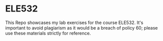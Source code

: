 # ELE532

This Repo showcases my lab exercises for the course ELE532. It's important to avoid plagiarism as it would be a breach of policy 60; please use these materials strictly for reference.
